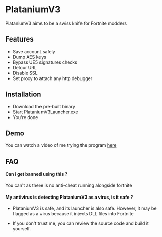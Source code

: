 
# PlataniumV3

PlataniumV3 aims to be a swiss knife for Fortnite modders
## Features

- Save account safely
- Dump AES keys
- Bypass UE5 signatures checks
- Detour URL
- Disable SSL
- Set proxy to attach any http debugger

## Installation

- Download the pre-built binary
- Start PlataniumV3Launcher.exe
- You're done
## Demo

You can watch a video of me trying the program [here](https://streamable.com/j6qjjx)


## FAQ

#### Can i get banned using this ?

You can't as there is no anti-cheat running alongside fortnite 

#### My antivirus is detecting PlataniumV3 as a virus, is it safe ?

- PlataniumV3 is safe, and its launcher is also safe. However, it may be flagged as a virus because it injects DLL files into Fortnite

- If you don't trust me, you can review the source code and build it yourself.